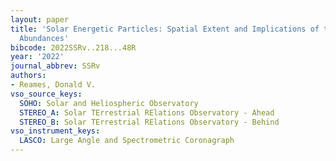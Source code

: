 ```yaml
---
layout: paper
title: 'Solar Energetic Particles: Spatial Extent and Implications of the H and He
  Abundances'
bibcode: 2022SSRv..218...48R
year: '2022'
journal_abbrev: SSRv
authors:
- Reames, Donald V.
vso_source_keys:
  SOHO: Solar and Heliospheric Observatory
  STEREO_A: Solar TErrestrial RElations Observatory - Ahead
  STEREO_B: Solar TErrestrial RElations Observatory - Behind
vso_instrument_keys:
  LASCO: Large Angle and Spectrometric Coronagraph
---
```

